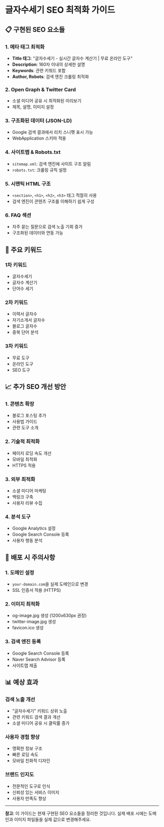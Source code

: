 # 글자수세기 SEO 최적화 가이드

## 📋 구현된 SEO 요소들

### 1. 메타 태그 최적화
- **Title 태그**: "글자수세기 - 실시간 글자수 계산기 | 무료 온라인 도구"
- **Description**: 160자 이내의 상세한 설명
- **Keywords**: 관련 키워드 포함
- **Author, Robots**: 검색 엔진 크롤링 최적화

### 2. Open Graph & Twitter Card
- 소셜 미디어 공유 시 최적화된 미리보기
- 제목, 설명, 이미지 설정

### 3. 구조화된 데이터 (JSON-LD)
- Google 검색 결과에서 리치 스니펫 표시 가능
- WebApplication 스키마 적용

### 4. 사이트맵 & Robots.txt
- `sitemap.xml`: 검색 엔진에 사이트 구조 알림
- `robots.txt`: 크롤링 규칙 설정

### 5. 시맨틱 HTML 구조
- `<section>`, `<h1>`, `<h2>`, `<h3>` 태그 적절히 사용
- 검색 엔진이 콘텐츠 구조를 이해하기 쉽게 구성

### 6. FAQ 섹션
- 자주 묻는 질문으로 검색 노출 기회 증가
- 구조화된 데이터와 연동 가능

## 🎯 주요 키워드

### 1차 키워드
- 글자수세기
- 글자수 계산기
- 단어수 세기

### 2차 키워드
- 이력서 글자수
- 자기소개서 글자수
- 블로그 글자수
- 중복 단어 분석

### 3차 키워드
- 무료 도구
- 온라인 도구
- SEO 도구

## 📈 추가 SEO 개선 방안

### 1. 콘텐츠 확장
- 블로그 포스팅 추가
- 사용법 가이드
- 관련 도구 소개

### 2. 기술적 최적화
- 페이지 로딩 속도 개선
- 모바일 최적화
- HTTPS 적용

### 3. 외부 최적화
- 소셜 미디어 마케팅
- 백링크 구축
- 사용자 리뷰 수집

### 4. 분석 도구
- Google Analytics 설정
- Google Search Console 등록
- 사용자 행동 분석

## 🔧 배포 시 주의사항

### 1. 도메인 설정
- `your-domain.com`을 실제 도메인으로 변경
- SSL 인증서 적용 (HTTPS)

### 2. 이미지 최적화
- og-image.jpg 생성 (1200x630px 권장)
- twitter-image.jpg 생성
- favicon.ico 생성

### 3. 검색 엔진 등록
- Google Search Console 등록
- Naver Search Advisor 등록
- 사이트맵 제출

## 📊 예상 효과

### 검색 노출 개선
- "글자수세기" 키워드 상위 노출
- 관련 키워드 검색 결과 개선
- 소셜 미디어 공유 시 클릭률 증가

### 사용자 경험 향상
- 명확한 정보 구조
- 빠른 로딩 속도
- 모바일 친화적 디자인

### 브랜드 인지도
- 전문적인 도구로 인식
- 신뢰성 있는 서비스 이미지
- 사용자 만족도 향상

---

**참고**: 이 가이드는 현재 구현된 SEO 요소들을 정리한 것입니다. 실제 배포 시에는 도메인과 이미지 파일들을 실제 값으로 변경해주세요. 